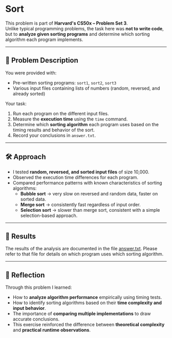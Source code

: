 # Sort

This problem is part of **Harvard's CS50x – Problem Set 3**.  
Unlike typical programming problems, the task here was **not to write code**, but to **analyze given sorting programs** and determine which sorting algorithm each program implements.

---

## 📌 Problem Description
You were provided with:
- Pre-written sorting programs: `sort1`, `sort2`, `sort3`  
- Various input files containing lists of numbers (random, reversed, and already sorted)

Your task:
1. Run each program on the different input files.  
2. Measure the **execution time** using the `time` command.  
3. Determine which **sorting algorithm** each program uses based on the timing results and behavior of the sort.  
4. Record your conclusions in `answer.txt`.

---

## 🛠️ Approach
- I tested **random, reversed, and sorted input files** of size 10,000.  
- Observed the execution time differences for each program.  
- Compared performance patterns with known characteristics of sorting algorithms:
  - **Bubble sort** → very slow on reversed and random data, faster on sorted data.  
  - **Merge sort** → consistently fast regardless of input order.  
  - **Selection sort** → slower than merge sort, consistent with a simple selection-based approach.

---

## 📄 Results
The results of the analysis are documented in the file [answer.txt](answers.txt). Please refer to that file for details on which program uses which sorting algorithm.

---

## 📝 Reflection
Through this problem I learned:
- How to **analyze algorithm performance** empirically using timing tests.  
- How to identify sorting algorithms based on their **time complexity and input behavior**.  
- The importance of **comparing multiple implementations** to draw accurate conclusions.  
- This exercise reinforced the difference between **theoretical complexity** and **practical runtime observations**.
